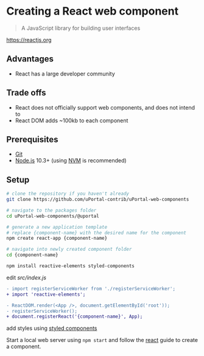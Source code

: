 # Creating a React web component

> A JavaScript library for building user interfaces

<https://reactjs.org>

## Advantages

* React has a large developer community

## Trade offs

* React does not officially support web components, and does not intend to
* React DOM adds ~100kb to each component

## Prerequisites

* [Git][]
* [Node.js][] 10.3+ (using [NVM][] is recommended)

## Setup

```sh
# clone the repository if you haven't already
git clone https://github.com/uPortal-contrib/uPortal-web-components

# navigate to the packages folder
cd uPortal-web-components/@uportal

# generate a new application template
# replace {component-name} with the desired name for the component
npm create react-app {component-name}

# navigate into newly created component folder
cd {component-name}

npm install reactive-elements styled-components
```

edit _src/index.js_

```diff
- import registerServiceWorker from './registerServiceWorker';
+ import 'reactive-elements';

- ReactDOM.render(<App />, document.getElementById('root'));
- registerServiceWorker();
+ document.registerReact('{component-name}', App);
```

add styles using [styled components][]

Start a local web server using `npm start` and follow the [react][] guide to create a component.

[git]: https://git-scm.com/download
[node.js]: https://nodejs.org/en/download/
[nvm]: https://github.com/creationix/nvm#readme
[react]: https://reactjs.org/
[styled components]: https://www.styled-components.com/
